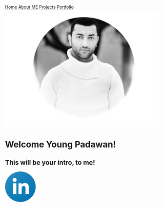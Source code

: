 
[Home](README.md)   <!--comment--> 
[About ME](ABOUTME.md)
[Projects](PROJECTS.MD)
[Portfolio](PORTFOLIO.MD)


![](wisam.png)

# Welcome Young Padawan!
## This will be your intro, to me! 

<img src="linkedin.png" alt="https://linkedin.com" width="100" />
